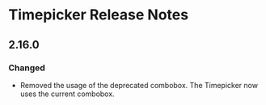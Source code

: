 <!-- Release notes authoring guidelines: http://keepachangelog.com/ -->

# Timepicker Release Notes

<!-- ## [Unreleased] -->

## 2.16.0

### Changed

- Removed the usage of the deprecated combobox. The Timepicker now uses the current combobox.

<!-- ## [VERSION] -->
